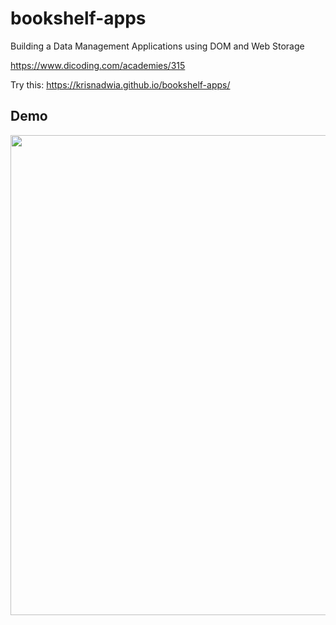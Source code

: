# bookshelf-apps
Building a Data Management Applications using DOM and Web Storage

https://www.dicoding.com/academies/315

Try this: https://krisnadwia.github.io/bookshelf-apps/

## Demo
<img src="assets/Demo.gif"
width="768">&nbsp;&nbsp;&nbsp;
